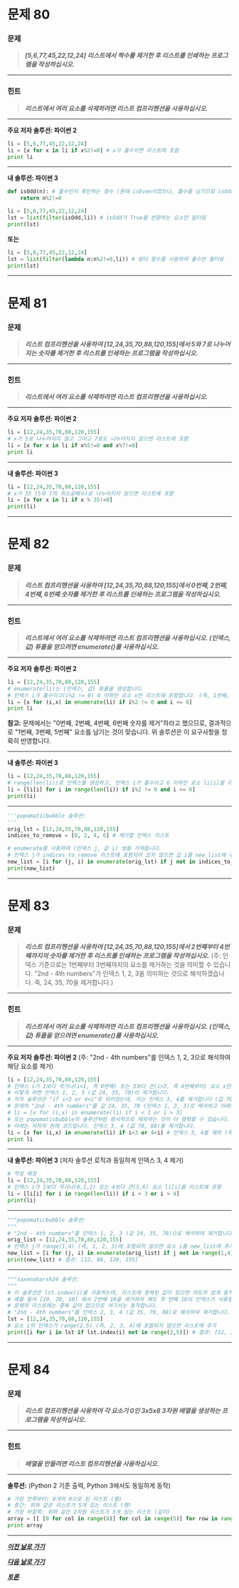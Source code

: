 # 문제 80

### **문제**

> **_[5,6,77,45,22,12,24] 리스트에서 짝수를 제거한 후 리스트를 인쇄하는 프로그램을 작성하십시오._**

---

### 힌트

> **_리스트에서 여러 요소를 삭제하려면 리스트 컴프리헨션을 사용하십시오._**

---

**주요 저자 솔루션: 파이썬 2**

```python
li = [5,6,77,45,22,12,24]
li = [x for x in li if x%2!=0] # x가 홀수이면 리스트에 포함
print li
```

---

**내 솔루션: 파이썬 3**

```python
def isOdd(n): # 홀수인지 확인하는 함수 (원래 isEven이었으나, 홀수를 남기므로 isOdd로 변경)
    return n%2!=0

li = [5,6,77,45,22,12,24]
lst = list(filter(isOdd,li)) # isOdd가 True를 반환하는 요소만 필터링
print(lst)
```

**또는**

```python
li = [5,6,77,45,22,12,24]
lst = list(filter(lambda n:n%2!=0,li)) # 람다 함수를 사용하여 홀수만 필터링
print(lst)
```

---

# 문제 81

### **문제**

> **_리스트 컴프리헨션을 사용하여 [12,24,35,70,88,120,155]에서 5와 7로 나누어지는 숫자를 제거한 후 리스트를 인쇄하는 프로그램을 작성하십시오._**

---

### 힌트

> **_리스트에서 여러 요소를 삭제하려면 리스트 컴프리헨션을 사용하십시오._**

---

**주요 저자 솔루션: 파이썬 2**

```python
li = [12,24,35,70,88,120,155]
# x가 5로 나누어지지 않고 그리고 7로도 나누어지지 않으면 리스트에 포함
li = [x for x in li if x%5!=0 and x%7!=0]
print li
```

---

**내 솔루션: 파이썬 3**

```python
li = [12,24,35,70,88,120,155]
# x가 35 (5와 7의 최소공배수)로 나누어지지 않으면 리스트에 포함
li = [x for x in li if x % 35!=0]
print(li)
```

---

# 문제 82

### **문제**

> **_리스트 컴프리헨션을 사용하여 [12,24,35,70,88,120,155]에서 0번째, 2번째, 4번째, 6번째 숫자를 제거한 후 리스트를 인쇄하는 프로그램을 작성하십시오._**

---

### 힌트

> **_리스트에서 여러 요소를 삭제하려면 리스트 컴프리헨션을 사용하십시오.
> (인덱스, 값) 튜플을 얻으려면 enumerate()를 사용하십시오._**

---

**주요 저자 솔루션: 파이썬 2**

```python
li = [12,24,35,70,88,120,155]
# enumerate(li)는 (인덱스, 값) 튜플을 생성합니다.
# 인덱스 i가 홀수이고(i%2 != 0) 6 이하인 요소 x만 리스트에 포함합니다. (즉, 1번째, 3번째, 5번째 요소)
li = [x for (i,x) in enumerate(li) if i%2 != 0 and i <= 6]
print li
```
**참고:** 문제에서는 "0번째, 2번째, 4번째, 6번째 숫자를 제거"하라고 했으므로, 결과적으로 "1번째, 3번째, 5번째" 요소를 남기는 것이 맞습니다. 위 솔루션은 이 요구사항을 정확히 반영합니다.

---

**내 솔루션: 파이썬 3**

```python
li = [12,24,35,70,88,120,155]
# range(len(li))로 인덱스를 생성하고, 인덱스 i가 홀수이고 6 이하인 요소 li[i]를 리스트에 포함합니다.
li = [li[i] for i in range(len(li)) if i%2 != 0 and i <= 6]
print(li)
```
---
```python
'''popomaticbubble 솔루션:
'''
orig_lst = [12,24,35,70,88,120,155]
indices_to_remove = [0, 2, 4, 6] # 제거할 인덱스 리스트

# enumerate를 사용하여 (인덱스 j, 값 i) 쌍을 가져옵니다.
# 인덱스 j가 indices_to_remove 리스트에 포함되어 있지 않으면 값 i를 new_list에 추가합니다.
new_list = [i for (j, i) in enumerate(orig_lst) if j not in indices_to_remove]
print(new_list)
```
---

# 문제 83

### **문제**

> **_리스트 컴프리헨션을 사용하여 [12,24,35,70,88,120,155]에서 2번째부터 4번째까지의 숫자를 제거한 후 리스트를 인쇄하는 프로그램을 작성하십시오._** (주: 인덱스 기준으로는 1번째부터 3번째까지의 요소를 제거하는 것을 의미할 수 있습니다. "2nd - 4th numbers"가 인덱스 1, 2, 3을 의미하는 것으로 해석하겠습니다. 즉, 24, 35, 70을 제거합니다.)

---

### 힌트

> **_리스트에서 여러 요소를 삭제하려면 리스트 컴프리헨션을 사용하십시오.
> (인덱스, 값) 튜플을 얻으려면 enumerate()를 사용하십시오._**

---

**주요 저자 솔루션: 파이썬 2**
(주: "2nd - 4th numbers"를 인덱스 1, 2, 3으로 해석하여 해당 요소를 제거)
```python
li = [12,24,35,70,88,120,155]
# 인덱스 i가 1보다 작거나(i<1, 즉 0번째) 또는 3보다 큰(i>3, 즉 4번째부터) 요소 x만 포함
# 이렇게 하면 인덱스 1, 2, 3 (값 24, 35, 70)이 제거됩니다.
# 저자 솔루션은 "if i<3 or 4<i"로 되어있는데, 이는 인덱스 3, 4를 제거합니다 (값 70, 88).
# 문제의 "2nd - 4th numbers"를 값 24, 35, 70 (인덱스 1, 2, 3)로 해석하고 아래와 같이 수정 제안:
# li = [x for (i,x) in enumerate(li) if i < 1 or i > 3]
# 또는 popomaticbubble의 솔루션처럼 명시적으로 제외하는 것이 더 명확할 수 있습니다.
# 아래는 저자의 원래 코드입니다. 인덱스 3, 4 (값 70, 88)를 제거합니다.
li = [x for (i,x) in enumerate(li) if i<3 or 4<i] # 인덱스 3, 4를 제외 (즉, 0,1,2,5,6번째 요소 유지)
print li
```
---
**내 솔루션: 파이썬 3** (저자 솔루션 로직과 동일하게 인덱스 3, 4 제거)
```python
# 작성 예정
li = [12,24,35,70,88,120,155]
# 인덱스 i가 3보다 작거나(0,1,2) 또는 4보다 큰(5,6) 요소 li[i]를 리스트에 포함
li = [li[i] for i in range(len(li)) if i < 3 or i > 4]
print(li)
```
---
```python
"""popomaticbubble 솔루션:
"""
# "2nd - 4th numbers"를 인덱스 1, 2, 3 (값 24, 35, 70)으로 해석하여 제거합니다.
orig_list = [12,24,35,70,88,120,155]
# 인덱스 j가 range(1,4) (즉, 1, 2, 3)에 포함되지 않으면 요소 i를 new_list에 추가
new_list = [i for (j, i) in enumerate(orig_list) if j not in range(1,4)]
print(new_list) # 결과: [12, 88, 120, 155]
```
---
```python
"""saxenaharsh24 솔루션:
"""
# 이 솔루션은 lst.index(i)를 사용하는데, 리스트에 중복된 값이 있으면 의도치 않게 동작할 수 있습니다.
# 예를 들어 [10, 20, 10] 에서 2번째 10을 제거하려 해도 첫 번째 10의 인덱스가 사용됩니다.
# 문제의 리스트에는 중복 값이 없으므로 여기서는 동작합니다.
# "2nd - 4th numbers"를 인덱스 2, 3, 4 (값 35, 70, 88)로 해석하여 제거합니다.
lst = [12,24,35,70,88,120,155]
# 요소 i의 인덱스가 range(2,5) (즉, 2, 3, 4)에 포함되지 않으면 리스트에 추가
print([i for i in lst if lst.index(i) not in range(2,5)]) # 결과: [12, 24, 120, 155]
```
---
# 문제 84

### **문제**

> **_리스트 컴프리헨션을 사용하여 각 요소가 0인 3x5x8 3차원 배열을 생성하는 프로그램을 작성하십시오._**

---

### 힌트

> **_배열을 만들려면 리스트 컴프리헨션을 사용하십시오._**

---

**솔루션:** (Python 2 기준 출력, Python 3에서도 동일하게 동작)
```python
# 가장 안쪽부터: 8개의 0으로 된 리스트 (열)
# 중간: 위와 같은 리스트가 5개 있는 리스트 (행)
# 가장 바깥쪽: 위와 같은 2차원 리스트가 3개 있는 리스트 (깊이)
array = [[ [0 for col in range(8)] for col in range(5)] for row in range(3)]
print array
```

---

[**_이전 날로 가기_**](https://github.com/darkprinx/100-plus-Python-programming-exercises-extended/blob/master/Status/Day_19.md "19일차")

[**_다음 날로 가기_**](https://github.com/darkprinx/100-plus-Python-programming-exercises-extended/blob/master/Status/Day_21.md "21일차")

[**_토론_**](https://github.com/darkprinx/100-plus-Python-programming-exercises-extended/issues/3)
